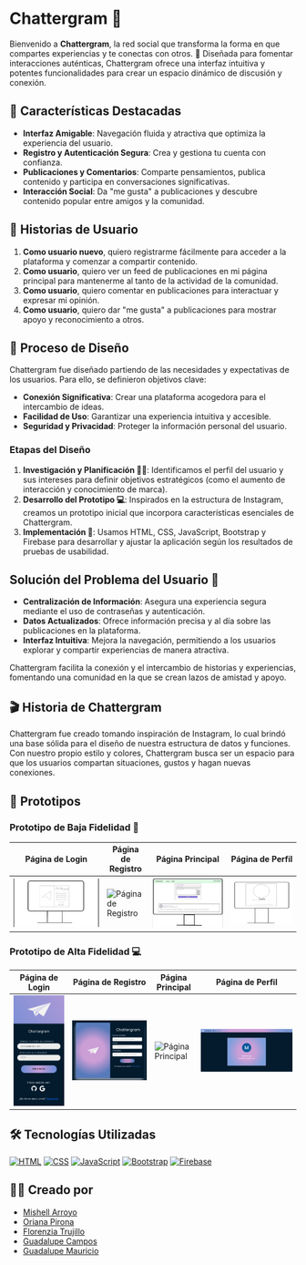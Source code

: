 # Chattergram 📲

Bienvenido a **Chattergram**, la red social que transforma la forma en que compartes experiencias y te conectas con otros. 🌟 Diseñada para fomentar interacciones auténticas, Chattergram ofrece una interfaz intuitiva y potentes funcionalidades para crear un espacio dinámico de discusión y conexión.

## 🚀 Características Destacadas

- **Interfaz Amigable**: Navegación fluida y atractiva que optimiza la experiencia del usuario.
- **Registro y Autenticación Segura**: Crea y gestiona tu cuenta con confianza.
- **Publicaciones y Comentarios**: Comparte pensamientos, publica contenido y participa en conversaciones significativas.
- **Interacción Social**: Da "me gusta" a publicaciones y descubre contenido popular entre amigos y la comunidad.

## 📜 Historias de Usuario

1. **Como usuario nuevo**, quiero registrarme fácilmente para acceder a la plataforma y comenzar a compartir contenido.
2. **Como usuario**, quiero ver un feed de publicaciones en mi página principal para mantenerme al tanto de la actividad de la comunidad.
3. **Como usuario**, quiero comentar en publicaciones para interactuar y expresar mi opinión.
4. **Como usuario**, quiero dar "me gusta" a publicaciones para mostrar apoyo y reconocimiento a otros.

## 🎨 Proceso de Diseño

Chattergram fue diseñado partiendo de las necesidades y expectativas de los usuarios. Para ello, se definieron objetivos clave:

- **Conexión Significativa**: Crear una plataforma acogedora para el intercambio de ideas.
- **Facilidad de Uso**: Garantizar una experiencia intuitiva y accesible.
- **Seguridad y Privacidad**: Proteger la información personal del usuario.

### Etapas del Diseño

1. **Investigación y Planificación 🏋️‍♀️**: Identificamos el perfil del usuario y sus intereses para definir objetivos estratégicos (como el aumento de interacción y conocimiento de marca).
2. **Desarrollo del Prototipo 💻**: Inspirados en la estructura de Instagram, creamos un prototipo inicial que incorpora características esenciales de Chattergram.
3. **Implementación 🔎**: Usamos HTML, CSS, JavaScript, Bootstrap y Firebase para desarrollar y ajustar la aplicación según los resultados de pruebas de usabilidad.

## Solución del Problema del Usuario 📢

- **Centralización de Información**: Asegura una experiencia segura mediante el uso de contraseñas y autenticación.
- **Datos Actualizados**: Ofrece información precisa y al día sobre las publicaciones en la plataforma.
- **Interfaz Intuitiva**: Mejora la navegación, permitiendo a los usuarios explorar y compartir experiencias de manera atractiva.

Chattergram facilita la conexión y el intercambio de historias y experiencias, fomentando una comunidad en la que se crean lazos de amistad y apoyo.

## 🎬 Historia de Chattergram

Chattergram fue creado tomando inspiración de Instagram, lo cual brindó una base sólida para el diseño de nuestra estructura de datos y funciones. Con nuestro propio estilo y colores, Chattergram busca ser un espacio para que los usuarios compartan situaciones, gustos y hagan nuevas conexiones.

## 📌 Prototipos

### Prototipo de Baja Fidelidad 📝

| Página de Login | Página de Registro | Página Principal | Página de Perfil |
| --------------- | ----------------- | ---------------- | ---------------- |
| ![Inicio de Sesión](./assets/img/Prot.Baj.Login.jpg) | ![Página de Registro]() | ![Página Principal](./assets/img/image-1.png) | ![Perfil](./assets/img/Prot.Baj.Perfil.png) |

### Prototipo de Alta Fidelidad 💻

| Página de Login | Página de Registro | Página Principal | Página de Perfil |
| --------------- | ----------------- | ---------------- | ---------------- |
| ![Inicio de Sesión](./assets/img/UI%20Página%20de%20Inicio%20de%20Sesión.png) | ![Página de Registro](./assets/img/UI%20Registro.png) | ![Página Principal](./assets/img/UI%20Página%20Principal.png) | ![Perfil](./assets/img/UI%20Perfil.png) |

## 🛠️ Tecnologías Utilizadas

[![HTML](https://img.shields.io/badge/HTML-%23E34F26.svg?logo=html5&logoColor=white)](#)
[![CSS](https://img.shields.io/badge/CSS-1572B6?logo=css3&logoColor=fff)](#)
[![JavaScript](https://img.shields.io/badge/JavaScript-F7DF1E?logo=javascript&logoColor=000)](#)
[![Bootstrap](https://img.shields.io/badge/-Bootstrap-563D7C?style=flat-square&logo=bootstrap)](#)
[![Firebase](https://img.shields.io/badge/Firebase-FFCA28?style=flat-square&logo=firebase&logoColor=black)](#)

## 👩‍💻 Creado por

- [Mishell Arroyo](https://github.com/Mishell-A)
- [Oriana Pirona](https://github.com/ori27-ops)
- [Florenzia Trujillo](https://github.com/Brizett-TB)
- [Guadalupe Campos](https://github.com/GuadalupeCampos)
- [Guadalupe Mauricio](https://github.com/guadalupe56-dot)
